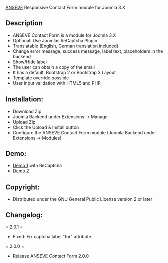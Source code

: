 [ANSEVE](http://anseve.de) Responsive Contact Form module for Joomla 3.X 

Description
---------------------
* ANSEVE Contact Form is a module for Joomla 3.X
* Optional: Use Joomlas ReCaptcha Plugin
* Translatable (English, German translation included)
* Change error message, success message, label text, placeholders in the backend
* Show/Hide label
* The user can obtain a copy of the email
* It has a default, Bootstrap 2 or Bootstrap 3 Layout
* Template override possible
* User input validation with HTML5 and PHP

Installation:
---------------------
* Download Zip
* Joomla Backend under Extensions -> Manage
* Upload Zip
* Click the Upload & Install button
* Configure the ANSEVE Contact Form module (Joomla Backend under Extensions -> Modules)

Demo:
---------------------
* [Demo 1](http://anseve.de/joomla/index.php/demo-1.html) with ReCaptcha 
* [Demo 2](http://anseve.de/joomla/index.php/demo-2.html)

Copyright:
---------------------
* Distributed under the GNU General Public License version 2 or later


Changelog:
---------------------
= 2.0.1 =
* Fixed: Fix captcha label "for" attribute

= 2.0.0 =
* Release ANSEVE Contact Form 2.0.0

